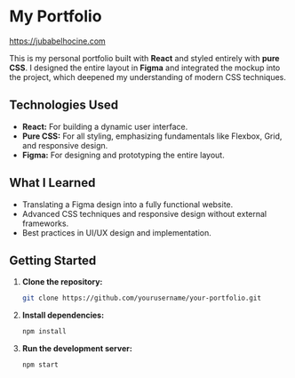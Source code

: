 # My Portfolio
https://jubabelhocine.com

This is my personal portfolio built with **React** and styled entirely with **pure CSS**. I designed the entire layout in **Figma** and integrated the mockup into the project, which deepened my understanding of modern CSS techniques.

## Technologies Used

- **React:** For building a dynamic user interface.
- **Pure CSS:** For all styling, emphasizing fundamentals like Flexbox, Grid, and responsive design.
- **Figma:** For designing and prototyping the entire layout.

## What I Learned

- Translating a Figma design into a fully functional website.
- Advanced CSS techniques and responsive design without external frameworks.
- Best practices in UI/UX design and implementation.

## Getting Started

1. **Clone the repository:**
   ```bash
   git clone https://github.com/yourusername/your-portfolio.git
   ```
2. **Install dependencies:**
   ```bash
   npm install
   ```
3. **Run the development server:**
   ```bash
   npm start
   ```
